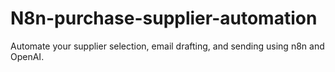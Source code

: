 # N8n-purchase-supplier-automation
Automate your supplier selection, email drafting, and sending using n8n and OpenAI.
